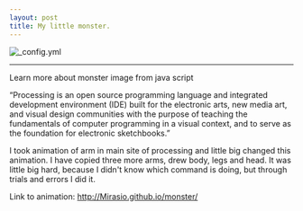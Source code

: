 ```yaml
---
layout: post
title: My little monster.
---
```



![_config.yml](http://cliparts.co/cliparts/Lid/jLa/LidjLa8zT.png)

____________________________________________________________________________________________________________________________

Learn more about monster image from java script

“Processing is an open source programming language and integrated development environment (IDE) built for the electronic arts, new media art, and visual design communities with the purpose of teaching the fundamentals of computer programming in a visual context, and to serve as the foundation for electronic sketchbooks.” 

I took animation of arm in main site of processing and little big changed this animation.
I have copied three more arms, drew body, legs and head.
It was little big hard, because I didn't know which command is doing, but through trials and errors I did it.

Link to animation: http://Mirasio.github.io/monster/
